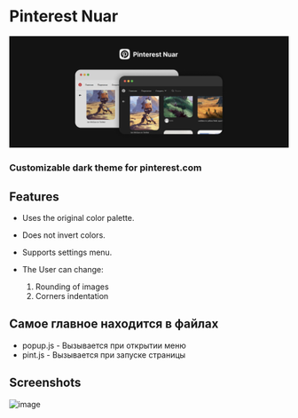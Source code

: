 # Pinterest Nuar
![Main](./img/VERY_BIG.png)
### Customizable dark theme for pinterest.com

## Features
- Uses the original color palette.
- Does not invert colors.
- Supports settings menu.

- The User can change: 
    1. Rounding of images
    2. Corners indentation
    
## Самое главное находится в файлах
- popup.js - Вызывается при открытии меню
- pint.js - Вызывается при запуске страницы

## Screenshots
![image](https://user-images.githubusercontent.com/58411554/181499145-d95b2059-97d4-48fe-aec9-ea9a69503f5e.png)
